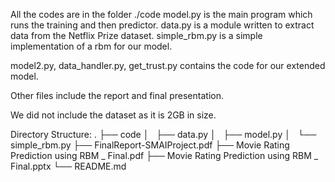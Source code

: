 All the codes are in the folder ./code
model.py is the main program which runs the training and then predictor.
data.py is a module written to extract data from the Netflix Prize dataset.
simple_rbm.py is a simple implementation of a rbm for our model.

model2.py, data_handler.py, get_trust.py contains the code for our extended model.

Other files include the report and final presentation.

We did not include the dataset as it is 2GB in size.

Directory Structure:
.
├── code
│   ├── data.py
│   ├── model.py
│   └── simple_rbm.py
├── FinalReport-SMAIProject.pdf
├── Movie Rating Prediction using RBM _ Final.pdf
├── Movie Rating Prediction using RBM _ Final.pptx
└── README.md

